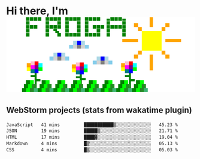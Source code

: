 # Hi there, I'm <br> ![fr0ga](https://raw.githubusercontent.com/fr0ga/fr0ga/9bf9f01b26b38da576d954ce3461bd5247b9e9d4/fr0ga.svg)

## WebStorm projects (stats from wakatime plugin)

<!--START_SECTION:waka-->

```txt
JavaScript   41 mins         ███████████▒░░░░░░░░░░░░░   45.23 %
JSON         19 mins         █████▒░░░░░░░░░░░░░░░░░░░   21.71 %
HTML         17 mins         ████▓░░░░░░░░░░░░░░░░░░░░   19.04 %
Markdown     4 mins          █▒░░░░░░░░░░░░░░░░░░░░░░░   05.13 %
CSS          4 mins          █▒░░░░░░░░░░░░░░░░░░░░░░░   05.03 %
```

<!--END_SECTION:waka-->

<!--
**fr0ga/fr0ga** is a ✨ _special_ ✨ repository because its `README.md` (this file) appears on your GitHub profile.

Here are some ideas to get you started:

- 🔭 I’m currently working on ...
- 🌱 I’m currently learning ...
- 👯 I’m looking to collaborate on ...
- 🤔 I’m looking for help with ...
- 💬 Ask me about ...
- 📫 How to reach me: ...
- 😄 Pronouns: ...
- ⚡ Fun fact: ...
-->
